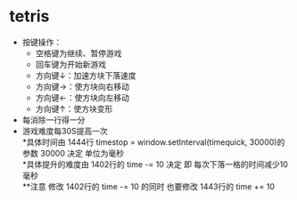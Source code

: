 # tetris
* 按键操作：  
  * 空格键为继续、暂停游戏  
  * 回车键为开始新游戏  
  * 方向键↓：加速方块下落速度  
  * 方向键→：使方块向右移动  
  * 方向键←：使方块向左移动  
  * 方向键↑：使方块变形  
* 每消除一行得一分
* 游戏难度每30S提高一次  
  *具体时间由 1444行 timestop = window.setInterval(timequick, 30000)的参数 30000 决定 单位为毫秒  
  *具体提升的难度由 1402行的 time -= 10 决定 即 每次下落一格的时间减少10 毫秒  
  **注意  修改 1402行的 time -= 10 的同时 也要修改 1443行的 time += 10  
